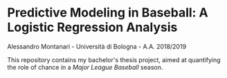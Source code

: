 # Predictive Modeling in Baseball: A Logistic Regression Analysis

Alessandro Montanari - Università di Bologna - A.A. 2018/2019  
  
This repository contains my bachelor's thesis project, aimed at quantifying the role of chance in a *Major League Baseball* season.
